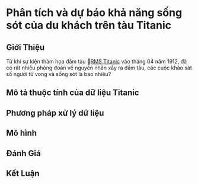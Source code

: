 # Phân tích và dự báo khả năng sống sót của du khách trên tàu Titanic
## Giới Thiệu
Từ khi sự kiện thảm họa đắm tàu 🚢[RMS Titanic](https://en.wikipedia.org/wiki/Sinking_of_the_Titanic) vào tháng 04 năm 1912, đã có rất nhiều phỏng đoán về nguyên nhân xảy ra đắm tàu, các cuộc khảo sát số người tử vong và sống sót là bao nhiêu?
## Mô tả thuộc tính của dữ liệu Titanic

## Phương pháp xử lý dữ liệu

## Mô hình

## Đánh Giá

## Kết Luận
